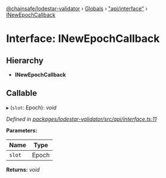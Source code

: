 [@chainsafe/lodestar-validator](../README.md) › [Globals](../globals.md) › ["api/interface"](../modules/_api_interface_.md) › [INewEpochCallback](_api_interface_.inewepochcallback.md)

# Interface: INewEpochCallback

## Hierarchy

* **INewEpochCallback**

## Callable

▸ (`slot`: Epoch): *void*

*Defined in [packages/lodestar-validator/src/api/interface.ts:11](https://github.com/ChainSafe/lodestar/blob/e23248925/packages/lodestar-validator/src/api/interface.ts#L11)*

**Parameters:**

Name | Type |
------ | ------ |
`slot` | Epoch |

**Returns:** *void*
